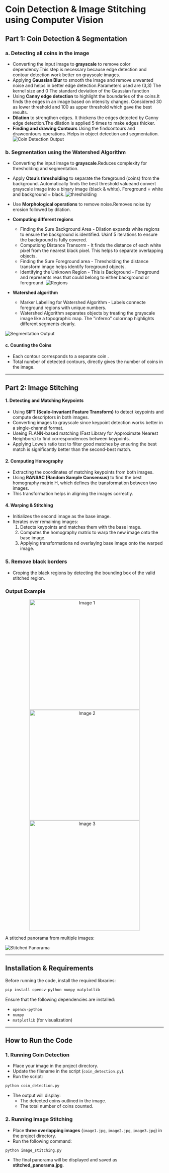 # **Coin Detection & Image Stitching using Computer Vision**


## **Part 1: Coin Detection & Segmentation**

### **a. Detecting all coins in the image**

- Converting the input image to **grayscale** to remove color dependency.This step is necessary because edge detection and contour detection work better on grayscale images.
- Applying **Gaussian Blur** to smooth the image and remove unwanted noise and helps in better edge detection.Parameters used are (3,3) The kernel size and 0 The standard deviation of the Gaussian function
- Using **Canny edge detection** to highlight the boundaries of the coins.It finds the edges in an image based on intensity changes. Considered 30 as lower threshold and 100 as upper threshold which gave the best results.
- **Dilation** to strengthen edges. It thickens the edges detected by Canny edge detection.The dilation is applied 5 times to make edges thicker.
- **Finding and drawing Contours** Using the findcontours and drawcontours operations. Helps in object detection and segmentation.
![Coin Detection Output](output/contours_coin.png)


### **b. Segmentation using the Watershed Algorithm**
- Converting the input image to **grayscale**.Reduces complexity for thresholding and segmentation.
- Apply **Otsu’s thresholding** to separate the foreground (coins) from the background. Automatically finds the best threshold valueand convert grayscale image into a binary image (black & white). Foreground = white and background = black.
![thresholding](ss1.png)

- Use **Morphological operations** to remove noise.Removes noise by erosion followed by dilation.
- **Computing different regions** 
   - Finding the Sure Background Area - Dilation expands white regions to ensure the background is identified. Usinf 5 iterations to ensure the background is fully covered.
   - Computiong Distance Transorm - It finds the distance of each white pixel from the nearest black pixel. This helps to separate overlapping objects.
   - Finding the Sure Foreground area - Thresholding the distance transform image helps identify foreground objects.
   - Identifying the Unknown Region - This is Background - Foreground and represents reas that could belong to either background or foreground.
![Regions ](ss2.png)

- **Watershed algorithm** 
   - Marker Labelling for Watershed Algorithm - Labels connecte foreground regions with unique numbers.
   - Watershed Algorithm separates objects by treating the grayscale image like a topographic map. The "inferno" colormap highlights different segments clearly.

![Segmentation Output](output/watershed_output.png)


#### **c. Counting the Coins**
- Each contour corresponds to a separate coin .
- Total number of detected contours, directly gives the number of coins in the image.



---

## **Part 2: Image Stitching**

#### 1. Detecting and Matching Keypoints 
- Using **SIFT (Scale-Invariant Feature Transform)** to detect keypoints and compute descriptors in both images.
- Converting images to grayscale since keypoint detection works better in a single-channel format.
- Useing FLANN-based matching (Fast Library for Approximate Nearest Neighbors) to find correspondences between keypoints.
- Applying Lowe’s ratio test to filter good matches by ensuring the best match is significantly better than the second-best match.

#### **2. Computing Homography**
- Extracting the coordinates of matching keypoints from both images.
- Using **RANSAC (Random Sample Consensus)** to find the best homography matrix H, which defines the transformation between two images.
- This transformation helps in aligning the images correctly.

#### **4. Warping & Stitching**
- Initializes the second image as the base image.
- Iterates over remaining images:
   1. Detects keypoints and matches them with the base image.
   2. Computes the homography matrix to warp the new image onto the base image.
   3. Applying transformationa nd overlaying base image onto the warped image.

### **5. Remove black borders** 
- Croping the black regions by detecting the bounding box of the valid stitched region.

### **Output Example**
<p align="center">
  <img src="input/img3.jpeg" alt="Image 1" width="350">
  <img src="input/img2.jpeg" alt="Image 2" width="350">
  <img src="input/img1.jpeg" alt="Image 3" width="350">
</p>
A stitched panorama from multiple images:

![Stitched Panorama](output/stitched_panorama.jpg)

---

## **Installation & Requirements**

Before running the code, install the required libraries:

```bash
pip install opencv-python numpy matplotlib
```

Ensure that the following dependencies are installed:
- `opencv-python`
- `numpy`
- `matplotlib` (for visualization)

---

## **How to Run the Code**

### **1. Running Coin Detection**
- Place your image in the project directory.
- Update the filename in the script (`coin_detection.py`).
- Run the script:

```bash
python coin_detection.py
```

- The output will display:
  - The detected coins outlined in the image.
  - The total number of coins counted.

### **2. Running Image Stitching**
- Place **three overlapping images** (`image1.jpg`, `image2.jpg`, `image3.jpg`) in the project directory.
- Run the following command:

```bash
python image_stitching.py
```

- The final panorama will be displayed and saved as **stitched_panorama.jpg**.
